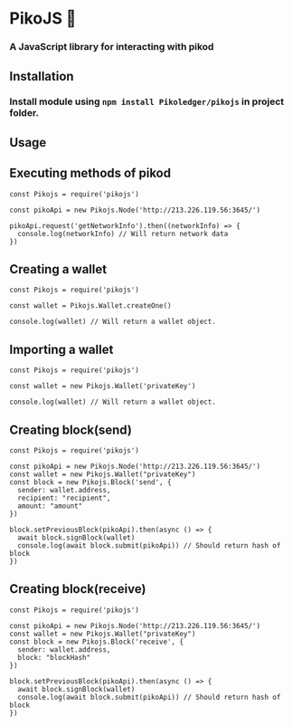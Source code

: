# PikoJS 🧠
### A JavaScript library for interacting with pikod


## Installation
### Install module using ``npm install Pikoledger/pikojs`` in project folder.
## Usage
## Executing methods of pikod
```JS
const Pikojs = require('pikojs')

const pikoApi = new Pikojs.Node('http://213.226.119.56:3645/')

pikoApi.request('getNetworkInfo').then((networkInfo) => {
  console.log(networkInfo) // Will return network data
})
```
## Creating a wallet
```JS
const Pikojs = require('pikojs')

const wallet = Pikojs.Wallet.createOne()

console.log(wallet) // Will return a wallet object.
```
## Importing a wallet
```JS
const Pikojs = require('pikojs')

const wallet = new Pikojs.Wallet('privateKey')

console.log(wallet) // Will return a wallet object.
```
## Creating block(send)
```JS
const Pikojs = require('pikojs')

const pikoApi = new Pikojs.Node('http://213.226.119.56:3645/')
const wallet = new Pikojs.Wallet("privateKey")
const block = new Pikojs.Block('send', {
  sender: wallet.address,
  recipient: "recipient",
  amount: "amount"
})

block.setPreviousBlock(pikoApi).then(async () => {
  await block.signBlock(wallet)
  console.log(await block.submit(pikoApi)) // Should return hash of block
})
```
## Creating block(receive)
```JS
const Pikojs = require('pikojs')

const pikoApi = new Pikojs.Node('http://213.226.119.56:3645/')
const wallet = new Pikojs.Wallet("privateKey")
const block = new Pikojs.Block('receive', {
  sender: wallet.address,
  block: "blockHash"
})

block.setPreviousBlock(pikoApi).then(async () => {
  await block.signBlock(wallet)
  console.log(await block.submit(pikoApi)) // Should return hash of block
})
```